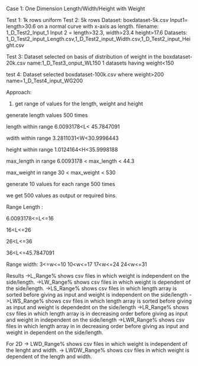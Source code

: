 Case 1: One Dimension Length/Width/Height with Weight

Test 1: 1k rows uniform
Test 2: 5k rows
Dataset: boxdataset-5k.csv
Input1= length>30.6 on a normal curve with x-axis as length. filename: 1_D_Test2_Input_1
Input 2 = length>32.3, width>23.4 height>17.6
Datasets: 1_D_Test2_input_Length.csv,1_D_Test2_input_Width.csv,1_D_Test2_input_Height.csv

Test 3: Dataset selected on basis of distribution of weight in the boxdataset-20k.csv name:1_D_Test3_onput_WL150
1 datasets having weight<150 

test 4: Dataset selected boxdataset-100k.csv where weight>200
name=1_D_Test4_input_WG200


Approach:

1) get range of values for the length, weight and height

generate length values 500 times

length within range   6.0093178<L< 45.7847091

wdith within range  3.2811031<W<30.9996443

height within range 1.0124164<H<35.9998188


max_length in range 6.0093178 < max_length < 44.3

max_weight in range  30 < max_weight < 530


generate 10 values for each range 500 times

we get 500 values as output or required bins.


Range Length :

6.0093178<=L<=16

16<L<=26

26<L<=36

36<L<=45.7847091

Range width:
3<=w<=10
10<w<=17
17<w<=24
24<w<=31

Results
->L_Range% shows csv files in which weight is independent on the side/length.
->LW_Range% shows csv files in which weight is dependent of the side/length.
->LS_Range% shows csv files in which length array is sorted before giving as input and weight is independent on the side/length
->LWS_Range% shows csv files in which length array is sorted before giving as input and weight is dependednt on the side/length
->LR_Range% shows csv files in which length array is in decreasing order before giving as input and weight in independent on the side/length
->LWR_Range% shows csv files in which length array in in decreasing order before giving as input and weight in dependent on the side/length.

For 2D
-> LWD_Range% shows csv files in which weight is independent of the lenght and width.
-> LWDW_Range% shows csv files in which weight is dependent of the length and width.